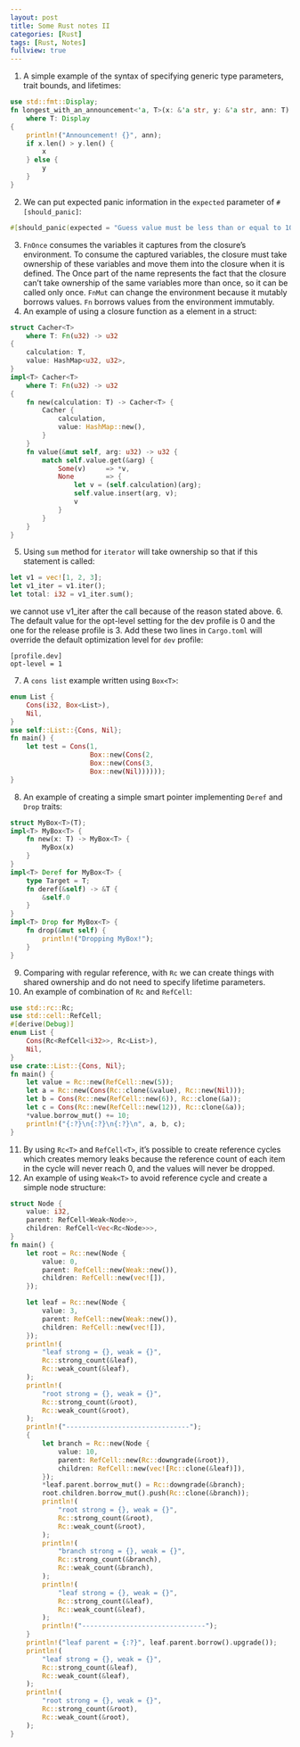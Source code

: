 ```yaml
---
layout: post
title: Some Rust notes II
categories: [Rust]
tags: [Rust, Notes]
fullview: true
---
```


1. A simple example of the syntax of specifying generic type parameters, trait bounds, and lifetimes: 
```rust
use std::fmt::Display;
fn longest_with_an_announcement<'a, T>(x: &'a str, y: &'a str, ann: T) -> &'a str
    where T: Display
{
    println!("Announcement! {}", ann);
    if x.len() > y.len() {
        x
    } else {
        y
    }
}
```
2. We can put expected panic information in the `expected` parameter of `#[should_panic]`: 
```rust
#[should_panic(expected = "Guess value must be less than or equal to 100")]
```
3. `FnOnce` consumes the variables it captures from the closure’s environment. To consume the captured variables, the closure must take ownership of these variables and move them into the closure when it is defined. The Once part of the name represents the fact that the closure can’t take ownership of the same variables more than once, so it can be called only once.
`FnMut` can change the environment because it mutably borrows values.
`Fn` borrows values from the environment immutably.
4. An example of using a closure function as a element in a struct: 
```rust
struct Cacher<T>
    where T: Fn(u32) -> u32 
{
    calculation: T,
    value: HashMap<u32, u32>,
}
impl<T> Cacher<T>
    where T: Fn(u32) -> u32 
{
    fn new(calculation: T) -> Cacher<T> {
        Cacher {
            calculation,
            value: HashMap::new(),
        }
    }
    fn value(&mut self, arg: u32) -> u32 {
        match self.value.get(&arg) {
            Some(v)     => *v,
            None        => {
                let v = (self.calculation)(arg);
                self.value.insert(arg, v);
                v
            }
        }
    }
}
```
5. Using `sum` method for `iterator` will take ownership so that if this statement is called: 
```rust
let v1 = vec![1, 2, 3];
let v1_iter = v1.iter();
let total: i32 = v1_iter.sum();
```
we cannot use v1_iter after the call because of the reason stated above.
6. The default value for the opt-level setting for the dev profile is 0 and the one for the release profile is 3. Add these two lines in `Cargo.toml` will override the default optimization level for `dev` profile:
```
[profile.dev]
opt-level = 1
```
7. A `cons list` example written using `Box<T>`: 
```rust
enum List {
    Cons(i32, Box<List>),
    Nil,
}
use self::List::{Cons, Nil};
fn main() {
    let test = Cons(1, 
                    Box::new(Cons(2,
                    Box::new(Cons(3, 
                    Box::new(Nil))))));
}
```
8. An example of creating a simple smart pointer implementing `Deref` and `Drop` traits:
```rust
struct MyBox<T>(T);
impl<T> MyBox<T> {
    fn new(x: T) -> MyBox<T> {
        MyBox(x)
    }
}
impl<T> Deref for MyBox<T> {
    type Target = T;
    fn deref(&self) -> &T {
        &self.0
    }
}
impl<T> Drop for MyBox<T> {
    fn drop(&mut self) {
        println!("Dropping MyBox!");
    }
}
```
9. Comparing with regular reference, with `Rc` we can create things with shared ownership and do not need to specify lifetime parameters.
10. An example of combination of `Rc` and `RefCell`:
```rust
use std::rc::Rc;
use std::cell::RefCell;
#[derive(Debug)]
enum List {
    Cons(Rc<RefCell<i32>>, Rc<List>),
    Nil,
}
use crate::List::{Cons, Nil};
fn main() {
    let value = Rc::new(RefCell::new(5));
    let a = Rc::new(Cons(Rc::clone(&value), Rc::new(Nil)));
    let b = Cons(Rc::new(RefCell::new(6)), Rc::clone(&a));
    let c = Cons(Rc::new(RefCell::new(12)), Rc::clone(&a));
    *value.borrow_mut() += 10;
    println!("{:?}\n{:?}\n{:?}\n", a, b, c);
}
```
11. By using `Rc<T>` and `RefCell<T>`, it’s possible to create reference cycles which creates memory leaks because the reference count of each item in the cycle will never reach 0, and the values will never be dropped.
12. An example of using `Weak<T>` to avoid reference cycle and create a simple node structure:
```rust
struct Node {
    value: i32,
    parent: RefCell<Weak<Node>>,
    children: RefCell<Vec<Rc<Node>>>,
}
fn main() {
    let root = Rc::new(Node {
        value: 0,
        parent: RefCell::new(Weak::new()),
        children: RefCell::new(vec![]),
    });

    let leaf = Rc::new(Node {
        value: 3,
        parent: RefCell::new(Weak::new()),
        children: RefCell::new(vec![]),
    });
    println!(
        "leaf strong = {}, weak = {}",
        Rc::strong_count(&leaf),
        Rc::weak_count(&leaf),
    );
    println!(
        "root strong = {}, weak = {}",
        Rc::strong_count(&root),
        Rc::weak_count(&root),
    );
    println!("-------------------------------");
    {
        let branch = Rc::new(Node {
            value: 10,
            parent: RefCell::new(Rc::downgrade(&root)),
            children: RefCell::new(vec![Rc::clone(&leaf)]),
        });
        *leaf.parent.borrow_mut() = Rc::downgrade(&branch);
        root.children.borrow_mut().push(Rc::clone(&branch));
        println!(
            "root strong = {}, weak = {}",
            Rc::strong_count(&root),
            Rc::weak_count(&root),
        );
        println!(
            "branch strong = {}, weak = {}",
            Rc::strong_count(&branch),
            Rc::weak_count(&branch),
        );
        println!(
            "leaf strong = {}, weak = {}",
            Rc::strong_count(&leaf),
            Rc::weak_count(&leaf),
        );
        println!("-------------------------------");
    }
    println!("leaf parent = {:?}", leaf.parent.borrow().upgrade());
    println!(
        "leaf strong = {}, weak = {}",
        Rc::strong_count(&leaf),
        Rc::weak_count(&leaf),
    );
    println!(
        "root strong = {}, weak = {}",
        Rc::strong_count(&root),
        Rc::weak_count(&root),
    );
}
```